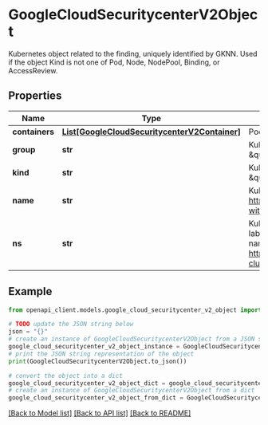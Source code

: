 # GoogleCloudSecuritycenterV2Object

Kubernetes object related to the finding, uniquely identified by GKNN. Used if the object Kind is not one of Pod, Node, NodePool, Binding, or AccessReview.

## Properties

Name | Type | Description | Notes
------------ | ------------- | ------------- | -------------
**containers** | [**List[GoogleCloudSecuritycenterV2Container]**](GoogleCloudSecuritycenterV2Container.md) | Pod containers associated with this finding, if any. | [optional] 
**group** | **str** | Kubernetes object group, such as \&quot;policy.k8s.io/v1\&quot;. | [optional] 
**kind** | **str** | Kubernetes object kind, such as \&quot;Namespace\&quot;. | [optional] 
**name** | **str** | Kubernetes object name. For details see https://kubernetes.io/docs/concepts/overview/working-with-objects/names/. | [optional] 
**ns** | **str** | Kubernetes object namespace. Must be a valid DNS label. Named \&quot;ns\&quot; to avoid collision with C++ namespace keyword. For details see https://kubernetes.io/docs/tasks/administer-cluster/namespaces/. | [optional] 

## Example

```python
from openapi_client.models.google_cloud_securitycenter_v2_object import GoogleCloudSecuritycenterV2Object

# TODO update the JSON string below
json = "{}"
# create an instance of GoogleCloudSecuritycenterV2Object from a JSON string
google_cloud_securitycenter_v2_object_instance = GoogleCloudSecuritycenterV2Object.from_json(json)
# print the JSON string representation of the object
print(GoogleCloudSecuritycenterV2Object.to_json())

# convert the object into a dict
google_cloud_securitycenter_v2_object_dict = google_cloud_securitycenter_v2_object_instance.to_dict()
# create an instance of GoogleCloudSecuritycenterV2Object from a dict
google_cloud_securitycenter_v2_object_from_dict = GoogleCloudSecuritycenterV2Object.from_dict(google_cloud_securitycenter_v2_object_dict)
```
[[Back to Model list]](../README.md#documentation-for-models) [[Back to API list]](../README.md#documentation-for-api-endpoints) [[Back to README]](../README.md)


